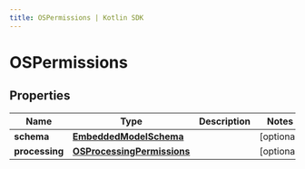 ```yaml
---
title: OSPermissions | Kotlin SDK
---
```




# OSPermissions

## Properties
Name | Type | Description | Notes
------------ | ------------- | ------------- | -------------
**schema** | [**EmbeddedModelSchema**](EmbeddedModelSchema) |  |  [optional]
**processing** | [**OSProcessingPermissions**](OSProcessingPermissions) |  |  [optional]




